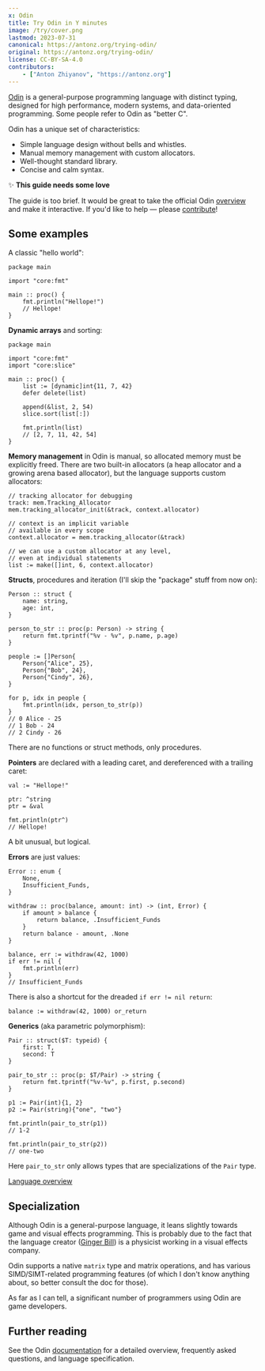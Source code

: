 ```yaml
---
x: Odin
title: Try Odin in Y minutes
image: /try/cover.png
lastmod: 2023-07-31
canonical: https://antonz.org/trying-odin/
original: https://antonz.org/trying-odin/
license: CC-BY-SA-4.0
contributors:
    - ["Anton Zhiyanov", "https://antonz.org"]
---
```


[Odin](https://odin-lang.org/) is a general-purpose programming language with distinct typing, designed for high performance, modern systems, and data-oriented programming. Some people refer to Odin as "better C".

Odin has a unique set of characteristics:

-   Simple language design without bells and whistles.
-   Manual memory management with custom allocators.
-   Well-thought standard library.
-   Concise and calm syntax.

<div class="tryx__panel">
<p>✨ <strong>This guide needs some love</strong></p>
<p>The guide is too brief. It would be great to take the official Odin <a href="https://odin-lang.org/docs/overview/">overview</a> and make it interactive. If you'd like to help — please <a href="https://github.com/nalgeon/tryxinyminutes/blob/main/try/odin/index.md">contribute</a>!</p>
</div>

## Some examples

A classic "hello world":

```odin
package main

import "core:fmt"

main :: proc() {
    fmt.println("Hellope!")
    // Hellope!
}
```

<codapi-snippet sandbox="odin" editor="basic">
</codapi-snippet>

**Dynamic arrays** and sorting:

```
package main

import "core:fmt"
import "core:slice"

main :: proc() {
    list := [dynamic]int{11, 7, 42}
    defer delete(list)

    append(&list, 2, 54)
    slice.sort(list[:])

    fmt.println(list)
    // [2, 7, 11, 42, 54]
}
```

<codapi-snippet sandbox="odin" editor="basic">
</codapi-snippet>

**Memory management** in Odin is manual, so allocated memory must be explicitly freed. There are two built-in allocators (a heap allocator and a growing arena based allocator), but the language supports custom allocators:

```odin
// tracking allocator for debugging
track: mem.Tracking_Allocator
mem.tracking_allocator_init(&track, context.allocator)

// context is an implicit variable
// available in every scope
context.allocator = mem.tracking_allocator(&track)

// we can use a custom allocator at any level,
// even at individual statements
list := make([]int, 6, context.allocator)
```

**Structs**, procedures and iteration (I'll skip the "package" stuff from now on):

```
Person :: struct {
    name: string,
    age: int,
}

person_to_str :: proc(p: Person) -> string {
    return fmt.tprintf("%v - %v", p.name, p.age)
}

people := []Person{
    Person{"Alice", 25},
    Person{"Bob", 24},
    Person{"Cindy", 26},
}

for p, idx in people {
    fmt.println(idx, person_to_str(p))
}
// 0 Alice - 25
// 1 Bob - 24
// 2 Cindy - 26
```

<codapi-snippet sandbox="odin" editor="basic" template="main.odin">
</codapi-snippet>

There are no functions or struct methods, only procedures.

**Pointers** are declared with a leading caret, and dereferenced with a trailing caret:

```odin
val := "Hellope!"

ptr: ^string
ptr = &val

fmt.println(ptr^)
// Hellope!
```

<codapi-snippet sandbox="odin" editor="basic" template="main.odin">
</codapi-snippet>

A bit unusual, but logical.

**Errors** are just values:

```odin
Error :: enum {
    None,
    Insufficient_Funds,
}

withdraw :: proc(balance, amount: int) -> (int, Error) {
    if amount > balance {
        return balance, .Insufficient_Funds
    }
    return balance - amount, .None
}

balance, err := withdraw(42, 1000)
if err != nil {
    fmt.println(err)
}
// Insufficient_Funds
```

<codapi-snippet sandbox="odin" editor="basic" template="main.odin">
</codapi-snippet>

There is also a shortcut for the dreaded `if err != nil return`:

```odin
balance := withdraw(42, 1000) or_return
```

**Generics** (aka parametric polymorphism):

```odin
Pair :: struct($T: typeid) {
    first: T,
    second: T
}

pair_to_str :: proc(p: $T/Pair) -> string {
    return fmt.tprintf("%v-%v", p.first, p.second)
}

p1 := Pair(int){1, 2}
p2 := Pair(string){"one", "two"}

fmt.println(pair_to_str(p1))
// 1-2

fmt.println(pair_to_str(p2))
// one-two
```

<codapi-snippet sandbox="odin" editor="basic" template="main.odin">
</codapi-snippet>

Here `pair_to_str` only allows types that are specializations of the `Pair` type.

[Language overview](https://odin-lang.org/docs/overview/)

## Specialization

Although Odin is a general-purpose language, it leans slightly towards game and visual effects programming. This is probably due to the fact that the language creator ([Ginger Bill](https://www.gingerbill.org/)) is a physicist working in a visual effects company.

Odin supports a native `matrix` type and matrix operations, and has various SIMD/SIMT-related programming features (of which I don't know anything about, so better consult the doc for those).

As far as I can tell, a significant number of programmers using Odin are game developers.

## Further reading

See the Odin [documentation](https://odin-lang.org/docs/) for a detailed overview, frequently asked questions, and language specification.
